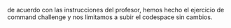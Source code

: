 de acuerdo con las instrucciones del profesor, hemos hecho el ejercicio de command challenge y nos limitamos a subir el codespace sin cambios. 

